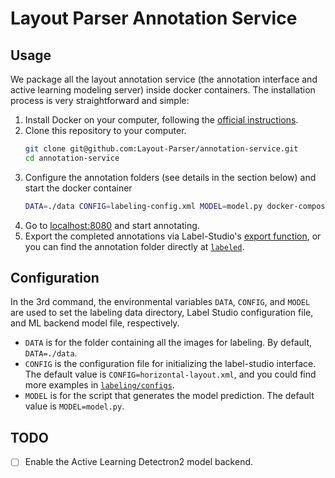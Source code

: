 # Layout Parser Annotation Service

## Usage 

We package all the layout annotation service (the annotation interface and active learning modeling server) inside docker containers. The installation process is very straightforward and simple: 

1. Install Docker on your computer, following the [official instructions](https://www.docker.com/get-started).
2. Clone this repository to your computer. 
    ```bash
    git clone git@github.com:Layout-Parser/annotation-service.git
    cd annotation-service
    ```
3. Configure the annotation folders (see details in the section below) and start the docker container
    ```bash
    DATA=./data CONFIG=labeling-config.xml MODEL=model.py docker-compose up --build -d
    ```
4. Go to [localhost:8080](localhost:8080) and start annotating. 
5. Export the completed annotations via Label-Studio's [export function](http://localhost:8080/export), or you can find the annotation folder directly at [`labeled`](./labeled). 

## Configuration

In the 3rd command, the environmental variables `DATA`, `CONFIG`, and `MODEL` are used to set the labeling data directory, Label Studio configuration file, and ML backend model file, respectively. 

- `DATA` is for the folder containing all the images for labeling. By default, `DATA=./data`. 
- `CONFIG` is the configuration file for initializing the label-studio interface. The default value is `CONFIG=horizontal-layout.xml`, and you could find more examples in [`labeling/configs`](./labeling/configs).
- `MODEL` is for the script that generates the model prediction. The default value is `MODEL=model.py`.

## TODO 

- [ ] Enable the Active Learning Detectron2 model backend.